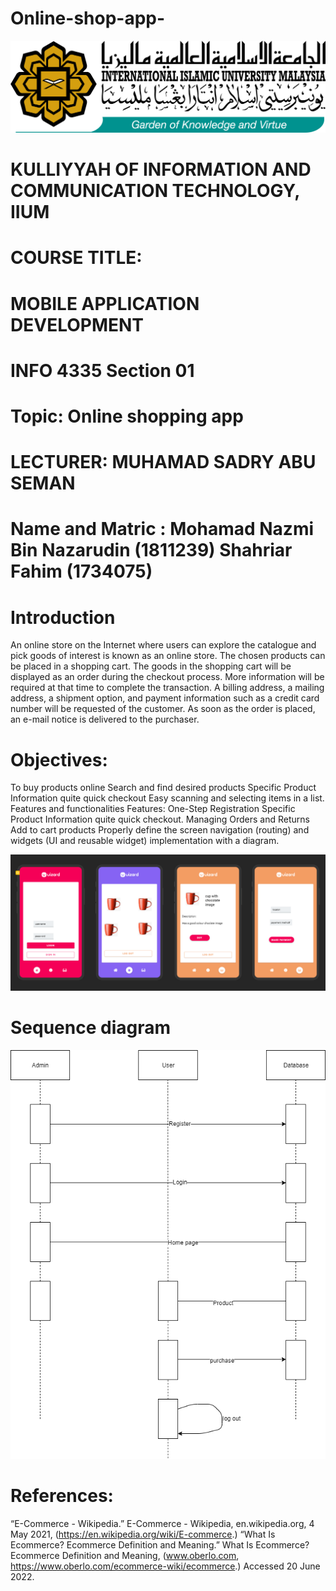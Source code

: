 # Online-shop-app-

![This is an image](https://github.com/nazmi038/Online-shop-app-/blob/main/Images/logo-IIUM-ori.png)


# KULLIYYAH OF INFORMATION AND COMMUNICATION TECHNOLOGY, IIUM
 
#  COURSE TITLE:
#  MOBILE APPLICATION DEVELOPMENT
 
 
#  INFO 4335 Section 01
#  Topic:  Online shopping app
 

#  LECTURER: MUHAMAD SADRY ABU SEMAN
# Name and Matric : Mohamad Nazmi Bin Nazarudin (1811239) Shahriar Fahim (1734075)

#  Introduction
An online store on the Internet where users can explore the catalogue and pick goods of interest is known as an online store. The chosen products can be placed in a shopping cart. The goods in the shopping cart will be displayed as an order during the checkout process. More information will be required at that time to complete the transaction. A billing address, a mailing address, a shipment option, and payment information such as a credit card number will be requested of the customer. As soon as the order is placed, an e-mail notice is delivered to the purchaser.

# Objectives:
To buy products online
Search and find desired products
Specific Product Information
 quite quick checkout
Easy scanning and selecting items in a list.
Features and functionalities
Features:
One-Step Registration
Specific Product Information
quite quick checkout.
Managing Orders and Returns
Add to cart products
Properly define the screen navigation (routing) and widgets (UI and reusable widget) implementation with a diagram.

![This is an image](https://github.com/nazmi038/Online-shop-app-/blob/main/Images/App%20image.png)

# Sequence diagram

![This is an image](https://github.com/nazmi038/Online-shop-app-/blob/main/Images/sequence%20diagram.png)

#  References:
“E-Commerce - Wikipedia.” E-Commerce - Wikipedia, en.wikipedia.org, 4 May 2021, (https://en.wikipedia.org/wiki/E-commerce.) 
“What Is Ecommerce? Ecommerce Definition and Meaning.” What Is Ecommerce? Ecommerce Definition and Meaning, (www.oberlo.com, https://www.oberlo.com/ecommerce-wiki/ecommerce.)  Accessed 20 June 2022. 
